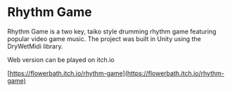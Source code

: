 # Rhythm Game
Rhythm Game is a two key, taiko style drumming rhythm game featuring popular video game music. The project was built in Unity using the DryWetMidi library. 

Web version can be played on itch.io

[https://flowerbath.itch.io/rhythm-game](https://flowerbath.itch.io/rhythm-game)

